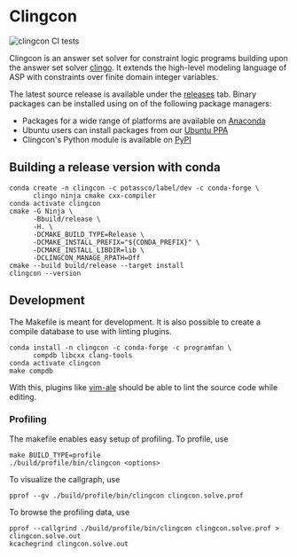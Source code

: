 # Clingcon

![clingcon CI tests](https://github.com/potassco/clingcon/workflows/tests/badge.svg)

Clingcon is an answer set solver for constraint logic programs building upon
the answer set solver [clingo]. It extends the high-level modeling language of
ASP with constraints over finite domain integer variables.

The latest source release is available under the [releases][release] tab.
Binary packages can be installed using on of the following package managers:

- Packages for a wide range of platforms are available on [Anaconda][conda]
- Ubuntu users can install packages from our [Ubuntu PPA][ubuntu]
- Clingcon's Python module is available on [PyPI][pypi]

## Building a release version with conda

    conda create -n clingcon -c potassco/label/dev -c conda-forge \
          clingo ninja cmake cxx-compiler
    conda activate clingcon
    cmake -G Ninja \
          -Bbuild/release \
          -H. \
          -DCMAKE_BUILD_TYPE=Release \
          -DCMAKE_INSTALL_PREFIX="${CONDA_PREFIX}" \
          -DCMAKE_INSTALL_LIBDIR=lib \
          -DCLINGCON_MANAGE_RPATH=Off
    cmake --build build/release --target install
    clingcon --version

## Development

The Makefile is meant for development. It is also possible to create a compile
database to use with linting plugins.

    conda install -n clingcon -c conda-forge -c programfan \
          compdb libcxx clang-tools
    conda activate clingcon
    make compdb

With this, plugins like [vim-ale] should be able to lint the source code while
editing.

### Profiling

The makefile enables easy setup of profiling. To profile, use

    make BUILD_TYPE=profile
    ./build/profile/bin/clingcon <options>

To visualize the callgraph, use

    pprof --gv ./build/profile/bin/clingcon clingcon.solve.prof

To browse the profiling data, use

    pprof --callgrind ./build/profile/bin/clingcon clingcon.solve.prof > clingcon.solve.out
    kcachegrind clingcon.solve.out

[vim-ale]: https://github.com/dense-analysis/ale/
[release]: https://github.com/potassco/clingcon/releases/
[clingo]: https://github.com/potassco/clingo/
[conda]: https://anaconda.org/conda-forge/clingcon/
[pypi]: https://pypi.org/project/clingcon/
[ubuntu]: https://launchpad.net/~potassco/
